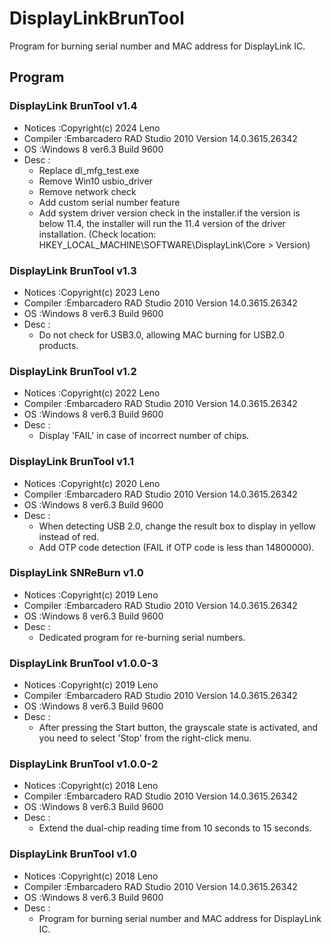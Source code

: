 # DisplayLinkBrunTool
 Program for burning serial number and MAC address for DisplayLink IC.

## Program

### DisplayLink  BrunTool v1.4
- Notices :Copyright(c) 2024 Leno
- Compiler :Embarcadero RAD Studio 2010 Version 14.0.3615.26342
- OS :Windows 8 ver6.3 Build 9600
- Desc : 
	- Replace dl_mfg_test.exe
	- Remove Win10 usbio_driver 
	- Remove network check
	- Add custom serial number feature
	- Add system driver version check in the installer.if the version is below 11.4, the installer will run the 11.4 version of the driver installation.
	(Check location: HKEY_LOCAL_MACHINE\SOFTWARE\DisplayLink\Core > Version)

### DisplayLink  BrunTool v1.3
- Notices :Copyright(c) 2023 Leno
- Compiler :Embarcadero RAD Studio 2010 Version 14.0.3615.26342
- OS :Windows 8 ver6.3 Build 9600
- Desc : 
	- Do not check for USB3.0, allowing MAC burning for USB2.0 products.

### DisplayLink  BrunTool v1.2
- Notices :Copyright(c) 2022 Leno
- Compiler :Embarcadero RAD Studio 2010 Version 14.0.3615.26342
- OS :Windows 8 ver6.3 Build 9600
- Desc : 
	- Display 'FAIL' in case of incorrect number of chips.

### DisplayLink  BrunTool v1.1
- Notices :Copyright(c) 2020 Leno
- Compiler :Embarcadero RAD Studio 2010 Version 14.0.3615.26342
- OS :Windows 8 ver6.3 Build 9600
- Desc : 
	- When detecting USB 2.0, change the result box to display in yellow instead of red.
	- Add OTP code detection (FAIL if OTP code is less than 14800000).

### DisplayLink SNReBurn v1.0
- Notices :Copyright(c) 2019 Leno
- Compiler :Embarcadero RAD Studio 2010 Version 14.0.3615.26342
- OS :Windows 8 ver6.3 Build 9600
- Desc : 
	- Dedicated program for re-burning serial numbers.

### DisplayLink  BrunTool v1.0.0-3
- Notices :Copyright(c) 2019 Leno
- Compiler :Embarcadero RAD Studio 2010 Version 14.0.3615.26342
- OS :Windows 8 ver6.3 Build 9600
- Desc : 
	- After pressing the Start button, the grayscale state is activated, and you need to select 'Stop' from the right-click menu.

### DisplayLink  BrunTool v1.0.0-2
- Notices :Copyright(c) 2018 Leno
- Compiler :Embarcadero RAD Studio 2010 Version 14.0.3615.26342
- OS :Windows 8 ver6.3 Build 9600
- Desc : 
	- Extend the dual-chip reading time from 10 seconds to 15 seconds.

### DisplayLink  BrunTool v1.0
- Notices :Copyright(c) 2018 Leno
- Compiler :Embarcadero RAD Studio 2010 Version 14.0.3615.26342
- OS :Windows 8 ver6.3 Build 9600
- Desc : 
	- Program for burning serial number and MAC address for DisplayLink IC.

